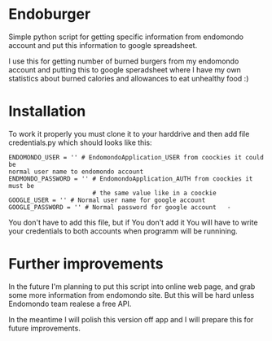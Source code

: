 # Endoburger

Simple python script for getting specific information from endomondo account
and put this information to google spreadsheet.

I use this for getting number of burned burgers from my endomondo account 
and putting this to google speradsheet where I have my own statistics about 
burned calories and allowances to eat unhealthy food :)

# Installation

To work it properly you must clone it to your harddrive and then add file 
credentials.py which should looks like this:

```
ENDOMONDO_USER = '' # EndomondoApplication_USER from coockies it could be 
normal user name to endomondo account
ENDMONDO_PASSWORD = '' # EndomondoApplication_AUTH from coockies it must be 
                       # the same value like in a coockie
GOOGLE_USER = '' # Normal user name for google account
GOOGLE_PASSWORD = '' # Normal password for google account   -
```

You don't have to add this file, but if You don't add it You will have to 
write your credentials to both accounts when programm will be runnining.

# Further improvements

In the future I'm planning to put this script into online web page, and grab
some more information from endomondo site. But this will be hard unless 
Endomondo team realese a free API.

In the meantime I will polish this version off app and I will prepare this 
for future improvements. 